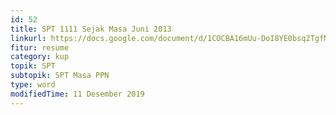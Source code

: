 ```yaml
---
id: 52
title: SPT 1111 Sejak Masa Juni 2013
linkurl: https://docs.google.com/document/d/1COCBA16mUu-DoI8YE0bsq2TgfMt7sk_SUEIX33ECXbU/edit?usp=drivesdk
fitur: resume
category: kup
topik: SPT
subtopik: SPT Masa PPN
type: word
modifiedTime: 11 Desember 2019
---
```



